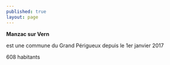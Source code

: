 ```yaml
---
published: true
layout: page
---
```



**Manzac sur Vern**

est une commune du Grand Périgueux depuis le 1er janvier 2017

608 habitants
